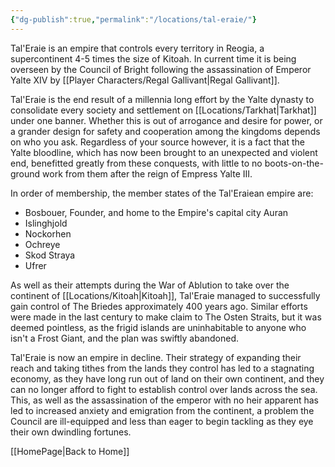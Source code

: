 ```yaml
---
{"dg-publish":true,"permalink":"/locations/tal-eraie/"}
---
```


Tal'Eraie is an empire that controls every territory in Reogia, a supercontinent 4-5 times the size of Kitoah. In current time it is being overseen by the Council of Bright following the assassination of Emperor Yalte XIV by [[Player Characters/Regal Gallivant\|Regal Gallivant]].

Tal'Eraie is the end result of a millennia long effort by the Yalte dynasty to consolidate every society and settlement on [[Locations/Tarkhat\|Tarkhat]] under one banner. Whether this is out of arrogance and desire for power, or a grander design for safety and cooperation among the kingdoms depends on who you ask. Regardless of your source however, it is a fact that the Yalte bloodline, which has now been brought to an unexpected and violent end, benefitted greatly from these conquests, with little to no boots-on-the-ground work from them after the reign of Empress Yalte III.

In order of membership, the member states of the Tal'Eraiean empire are:
- Bosbouer, Founder, and home to the Empire's capital city Auran
- Islinghjold
- Nockorhen
- Ochreye
- Skod Straya
- Ufrer

As well as their attempts during the War of Ablution to take over the continent of [[Locations/Kitoah\|Kitoah]], Tal'Eraie managed to successfully gain control of The Briedes approximately 400 years ago. Similar efforts were made in the last century to make claim to The Osten Straits, but it was deemed pointless, as the frigid islands are uninhabitable to anyone who isn't a Frost Giant, and the plan was swiftly abandoned.

Tal'Eraie is now an empire in decline. Their strategy of expanding their reach and taking tithes from the lands they control has led to a stagnating economy, as they have long run out of land on their own continent, and they can no longer afford to fight to establish control over lands across the sea. This, as well as the assassination of the emperor with no heir apparent has led to increased anxiety and emigration from the continent, a problem the Council are ill-equipped and less than eager to begin tackling as they eye their own dwindling fortunes.

[[HomePage\|Back to Home]]